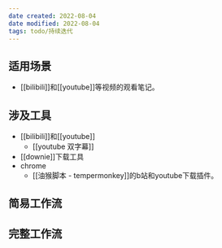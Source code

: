 ```yaml
---
date created: 2022-08-04
date modified: 2022-08-04
tags: todo/持续迭代
---
```

## 适用场景
- [[bilibili]]和[[youtube]]等视频的观看笔记。

## 涉及工具
- [[bilibili]]和[[youtube]]
	- [[youtube 双字幕]]
- [[downie]]下载工具
- chrome
	- [[油猴脚本 - tempermonkey]]的b站和youtube下载插件。

## 简易工作流

## 完整工作流


